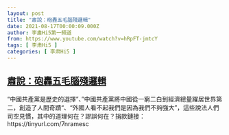 ```yaml
---
layout: post
title: "肅說：砲轟五毛腦殘邏輯"
date: 2021-08-17T00:00:09.000Z
author: 李肅Hi5第一頻道
from: https://www.youtube.com/watch?v=hRpFT-jmtcY
tags: [ 李肃Hi5 ]
categories: [ 李肃Hi5 ]
---
```

<!--1629158409000-->
[肅說：砲轟五毛腦殘邏輯](https://www.youtube.com/watch?v=hRpFT-jmtcY)
------

<div>
“中國共產黨是歷史的選擇”、”中國共產黨將中國從一窮二白到經濟總量躍居世界第二，創造了人間奇蹟“、“外國人看不起我們是因為我們不夠強大”，這些說法人們司空見慣，其中的道理何在？謬誤何在？捐款鏈接：https://tinyurl.com/7nramesc
</div>

